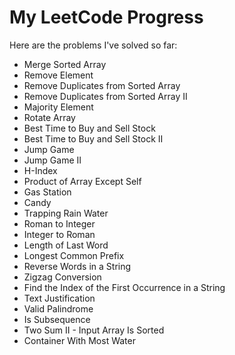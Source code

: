 # My LeetCode Progress

Here are the problems I've solved so far:

- Merge Sorted Array
- Remove Element
- Remove Duplicates from Sorted Array
- Remove Duplicates from Sorted Array II
- Majority Element
- Rotate Array
- Best Time to Buy and Sell Stock
- Best Time to Buy and Sell Stock II
- Jump Game
- Jump Game II
- H-Index
- Product of Array Except Self
- Gas Station
- Candy
- Trapping Rain Water
- Roman to Integer
- Integer to Roman
- Length of Last Word
- Longest Common Prefix
- Reverse Words in a String
- Zigzag Conversion
- Find the Index of the First Occurrence in a String
- Text Justification
- Valid Palindrome
- Is Subsequence
- Two Sum II - Input Array Is Sorted
- Container With Most Water